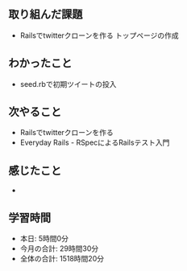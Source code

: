 ## 取り組んだ課題
- Railsでtwitterクローンを作る トップページの作成
## わかったこと
- seed.rbで初期ツイートの投入
## 次やること
- Railsでtwitterクローンを作る
- Everyday Rails - RSpecによるRailsテスト入門
## 感じたこと
- 
## 学習時間
- 本日: 5時間0分
- 今月の合計: 29時間30分
- 全体の合計: 1518時間20分
